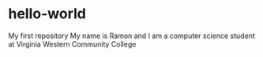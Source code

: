 # hello-world
My first repository
My name is Ramon and I am a computer science student at Virginia Western Community College
